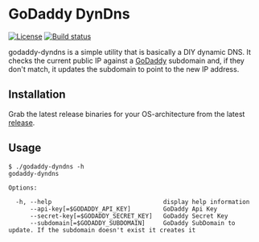 GoDaddy DynDns
==============

[![License](http://img.shields.io/badge/license-mit-blue.svg?style=flat-square)](https://raw.githubusercontent.com/sestus/godyndns/master/LICENSE)
[![Build status](https://travis-ci.com/sestus/godyndns.svg?branch=master)](https://travis-ci.com/github/sestus/godyndns)


godaddy-dyndns is a simple utility that is basically a DIY dynamic DNS. It checks the current public IP against a
[GoDaddy](https://godaddy.com) subdomain and,  if they don't match, it updates the subdomain to point to the new IP address.

Installation
------------

Grab the latest release binaries for your OS-architecture from the latest [release](https://github.com/sestus/godyndns/releases).


Usage
-----

```
$ ./godaddy-dyndns -h
godaddy-dyndns

Options:

  -h, --help                               display help information
      --api-key[=$GODADDY_API_KEY]         GoDaddy Api Key
      --secret-key[=$GODADDY_SECRET_KEY]   GoDaddy Secret Key
      --subdomain[=$GODADDY_SUBDOMAIN]     GoDaddy SubDomain to update. If the subdomain doesn't exist it creates it

```
